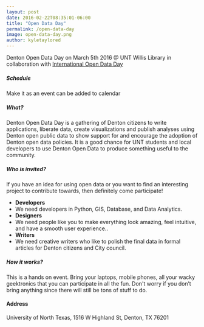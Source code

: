 ```yaml
---
layout: post
date: 2016-02-22T08:35:01-06:00
title: "Open Data Day"
permalink: /open-data-day
image: open-data-day.png
author: kyletaylored
---
```

Denton Open Data Day on March 5th 2016 @ UNT Willis Library in collaboration with [International Open Data Day](http://opendataday.org/)

##### Schedule
 Make it as an event can be added to calendar 

##### What?
Denton Open Data Day is a gathering of Denton citizens to write applications, liberate data, create visualizations and publish analyses using Denton open public data to show support for and encourage the adoption of Denton open data policies. It is a good chance for UNT students and local developers to use Denton Open Data to produce something useful to the community. 

##### Who is invited?
If you have an idea for using open data or you want to find an interesting project to contribute towards, then definitely come participate! 

- **Developers** 
- We need developers in Python, GIS, Database, and Data Analytics. 
- **Designers**
- We need people like you to make everything look amazing, feel intuitive, and have a smooth user experience..
- **Writers**
- We need creative writers who like to polish the final data in formal articles for Denton citizens and City council.


##### How it works?
This is a hands on event. Bring your laptops, mobile phones, all your wacky geektronics that you can participate in all the fun. Don't worry if you don’t bring anything since there will still be tons of stuff to do.

#### Address
University of North Texas, 1516 W Highland St, Denton, TX 76201 